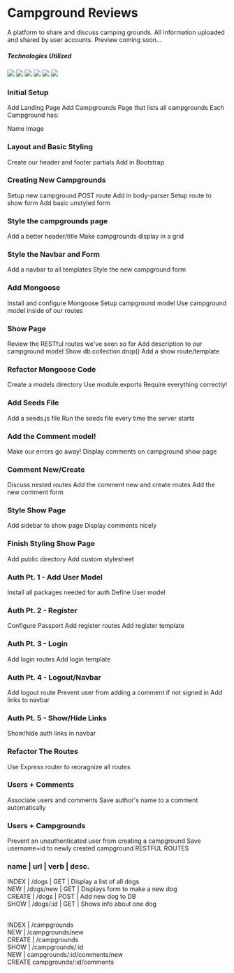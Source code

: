 <h1>Campground Reviews</h1>
<p>A platform to share and discuss camping grounds. All information uploaded and shared by user accounts. Preview coming soon...</p>
<h5>Technologies Utilized</h5>
<img src="http://i.imgur.com/3gSRLVj.png">
<img src="http://i.imgur.com/486zTVe.jpg">
<img src="http://i.imgur.com/sMfsjle.jpg">
<img src="https://coursework.vschool.io/content/images/2015/11/mongoosejs.png">
<img src="https://camo.githubusercontent.com/662ee2f98b69b0894d0a1d9117a9c5fb4dfc40aa/687474703a2f2f63646e2e61757468302e636f6d2f696d672f70617373706f72742d62616e6e65722d6769746875622e706e67">
<img src="http://i.imgur.com/nrnczLC.jpg">
<br>

<h3>Initial Setup</h3>

Add Landing Page
Add Campgrounds Page that lists all campgrounds
Each Campground has:

Name
Image

<h3>Layout and Basic Styling</h3>

Create our header and footer partials
Add in Bootstrap

<h3>Creating New Campgrounds</h3>

Setup new campground POST route
Add in body-parser
Setup route to show form
Add basic unstyled form

<h3>Style the campgrounds page</h3>

Add a better header/title
Make campgrounds display in a grid

<h3>Style the Navbar and Form</h3>

Add a navbar to all templates
Style the new campground form

<h3>Add Mongoose</h3>

Install and configure Mongoose
Setup campground model
Use campground model inside of our routes

<h3>Show Page</h3>

Review the RESTful routes we've seen so far
Add description to our campground model
Show db.collection.drop()
Add a show route/template

<h3>Refactor Mongoose Code</h3>

Create a models directory
Use module.exports
Require everything correctly!

<h3>Add Seeds File</h3>

Add a seeds.js file
Run the seeds file every time the server starts

<h3>Add the Comment model!</h3></h3>

Make our errors go away!
Display comments on campground show page

<h3>Comment New/Create</h3>

Discuss nested routes
Add the comment new and create routes
Add the new comment form

<h3>Style Show Page</h3>

Add sidebar to show page
Display comments nicely

<h3>Finish Styling Show Page</h3>

Add public directory
Add custom stylesheet

<h3>Auth Pt. 1 - Add User Model</h3>

Install all packages needed for auth
Define User model

<h3>Auth Pt. 2 - Register</h3>

Configure Passport
Add register routes
Add register template

<h3>Auth Pt. 3 - Login</h3>

Add login routes
Add login template

<h3>Auth Pt. 4 - Logout/Navbar</h3>

Add logout route
Prevent user from adding a comment if not signed in
Add links to navbar

<h3>Auth Pt. 5 - Show/Hide Links</h3>

Show/hide auth links in navbar

<h3>Refactor The Routes</h3>

Use Express router to reoragnize all routes

<h3>Users + Comments</h3>

Associate users and comments
Save author's name to a comment automatically

<h3>Users + Campgrounds</h3>

Prevent an unauthenticated user from creating a campground
Save username+id to newly created campground
RESTFUL ROUTES

<h3>name | url | verb | desc.</h3>

INDEX | /dogs | GET | Display a list of all dogs <br> 
NEW | /dogs/new | GET | Displays form to make a new dog <br> 
CREATE | /dogs | POST | Add new dog to DB <br>
SHOW | /dogs/:id | GET | Shows info about one dog <br>

<br>
INDEX | /campgrounds <br>
NEW | /campgrounds/new <br>
CREATE | /campgrounds <br>
SHOW | /campgrounds/:id <br>
NEW | campgrounds/:id/comments/new <br>
CREATE campgrounds/:id/comments <br>